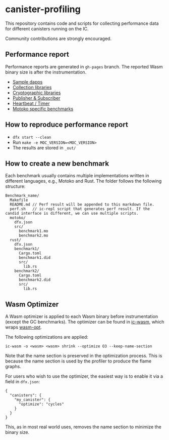 # canister-profiling

This repository contains code and scripts for collecting performance data for different canisters running on the IC.

Community contributions are strongly encouraged.

## Performance report

Performance reports are generated in `gh-pages` branch. The reported Wasm binary size is after the instrumentation.

* [Sample dapps](http://dfinity.github.io/canister-profiling/dapps)
* [Collection libraries](http://dfinity.github.io/canister-profiling/collections)
* [Cryptographic libraries](http://dfinity.github.io/canister-profiling/crypto)
* [Publisher & Subscriber](http://dfinity.github.io/canister-profiling/pub-sub)
* [Heartbeat / Timer](http://dfinity.github.io/canister-profiling/heartbeat)
* [Motoko specific benchmarks](http://dfinity.github.io/canister-profiling/motoko)

## How to reproduce performance report

* `dfx start --clean`
* Run `make -e MOC_VERSION=<MOC_VERSION>`
* The results are stored in `_out/`

## How to create a new benchmark

Each benchmark usually contains multiple implementations written in different languages, e.g., Motoko and Rust.
The folder follows the following structure:

```
Benchmark_name/
  Makefile
  README.md // Perf result will be appended to this markdown file.
  perf.sh   // ic-repl script that generates perf result. If the candid interface is different, we can use multiple scripts.
  motoko/
    dfx.json
    src/
      benchmark1.mo
      benchmark2.mo
  rust/
    dfx.json
    benchmark1/
      Cargo.toml
      benchmark1.did
      src/
        lib.rs
    benchmark2/
      Cargo.toml
      benchmark2.did
      src/
        lib.rs
```

## Wasm Optimizer

A Wasm optimizer is applied to each Wasm binary before instrumentation (except the GC benchmarks). The optimizer can be found in [ic-wasm](https://github.com/dfinity/ic-wasm), which wraps [wasm-opt](https://github.com/WebAssembly/binaryen).

The following optimizations are applied:
```
ic-wasm -o <wasm> <wasm> shrink --optimize O3 --keep-name-section
```

Note that the name section is preserved in the optimization process. This is because the name section is used by the profiler to produce the flame graphs.

For users who wish to use the optimizer, the easiest way is to enable it via a field in `dfx.json`:

```
{
  "canisters": {
    "my_canister": {
      "optimize": "cycles"
    }
  }
}
```
This, as in most real world uses, removes the name section to minimize the binary size.
